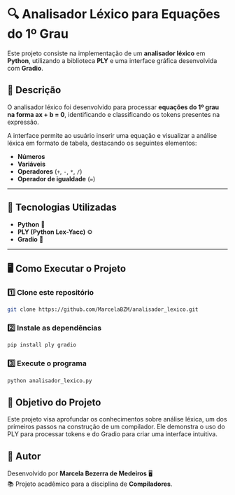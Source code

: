 # 🔍 Analisador Léxico para Equações do 1º Grau  

Este projeto consiste na implementação de um **analisador léxico** em **Python**, utilizando a biblioteca **PLY** e uma interface gráfica desenvolvida com **Gradio**.  

## 📖 Descrição  

O analisador léxico foi desenvolvido para processar **equações do 1º grau na forma ax + b = 0**, identificando e classificando os tokens presentes na expressão.  

A interface permite ao usuário inserir uma equação e visualizar a análise léxica em formato de tabela, destacando os seguintes elementos:  
- **Números**  
- **Variáveis**  
- **Operadores** (`+`, `-`, `*`, `/`)  
- **Operador de igualdade** (`=`)  

---

## 🚀 **Tecnologias Utilizadas**  
- **Python** 🐍  
- **PLY (Python Lex-Yacc)** ⚙️  
- **Gradio** 🎨  

---

## 🖥️ **Como Executar o Projeto**  

### 1️⃣ Clone este repositório  
```bash
git clone https://github.com/MarcelaBZM/analisador_lexico.git
```
### 2️⃣ Instale as dependências  
```bash
pip install ply gradio
```
### 3️⃣ Execute o programa  
```bash
python analisador_lexico.py
```
## 🎯 **Objetivo do Projeto**
Este projeto visa aprofundar os conhecimentos sobre análise léxica, um dos primeiros passos na construção de um compilador. Ele demonstra o uso do PLY para processar tokens e do Gradio para criar uma interface intuitiva.

## 📌 **Autor**
Desenvolvido por **Marcela Bezerra de Medeiros** 🖥️  
📚 Projeto acadêmico para a disciplina de **Compiladores**.

